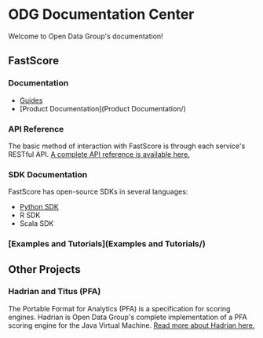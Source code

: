 # ODG Documentation Center

Welcome to Open Data Group's documentation!

## FastScore

### Documentation

- [Guides](Guides/)
- [Product Documentation](Product Documentation/)

### API Reference

The basic method of interaction with FastScore is through each service's RESTful
API. [A complete API reference is available here.](API/)

### SDK Documentation

FastScore has open-source SDKs in several languages:

- [Python SDK](SDK/python/)
- R SDK
- Scala SDK

### [Examples and Tutorials](Examples and Tutorials/)

## Other Projects

### Hadrian and Titus (PFA)

The Portable Format for Analytics (PFA) is a specification for scoring engines.
Hadrian is Open Data Group's complete implementation of a PFA scoring engine for
the Java Virtual Machine. [Read more about Hadrian here.](Hadrian)
